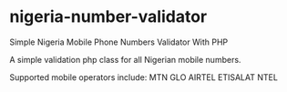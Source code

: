 # nigeria-number-validator
Simple Nigeria Mobile Phone Numbers Validator With PHP


A simple validation php class for all Nigerian mobile numbers.

Supported mobile operators include:
MTN
GLO
AIRTEL
ETISALAT
NTEL
